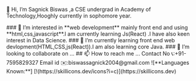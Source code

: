  <p style="font-family: "Lato", sans-serif;">👋 Hi, I’m Sagnick Biswas ,a CSE undergrad in Academy of Technology,Hooghly currently in sophomore year.</p>
### 👀 I’m interested in **web development** mainly front end and using **html,css,javascript**.I am currently learning Js(React) .I have also keen interest in Data Science.
### 🌱 I’m currently learning front end web devlopment(HTML,CSS,js(React)).I am also learning core Java.
### 💞️ I’m looking to collaborate on ...
## 📫 How to reach me ...
     Contact No 📞:+91-7595829327
     Email id ✉️:biswassagnick2004@gmail.com
  ![**Languages Known:**]
[!(https://skillicons.dev/icons?i=c)](https://skillicons.dev)





<!---
code-Sagnick9300/code-Sagnick9300 is a ✨ special ✨ repository because its `README.md` (this file) appears on your GitHub profile.
You can click the Preview link to take a look at your changes.
--->
